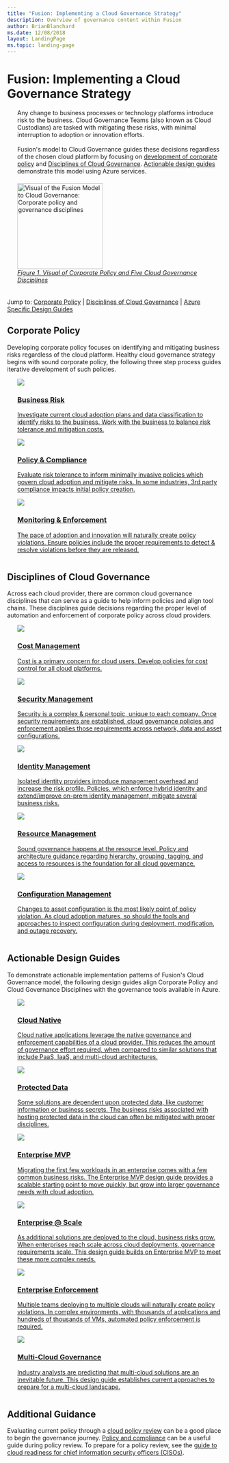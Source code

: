 ```yaml
---
title: "Fusion: Implementing a Cloud Governance Strategy"
description: Overview of governance content within Fusion
author: BrianBlanchard
ms.date: 12/08/2018
layout: LandingPage
ms.topic: landing-page
---
```


# Fusion: Implementing a Cloud Governance Strategy

<ul  class="panelContent cardsI">
<li style="display: flex; flex-direction: column;">
    <div class="cardSize">
        <div class="cardPadding" style="padding-bottom:10px;">
            <div class="card" style="padding-bottom:10px;">
                <div class="cardText" style="padding-left:0px;">
Any change to business processes or technology platforms introduce risk to the business. Cloud Governance Teams (also known as Cloud Custodians) are tasked with mitigating these risks, with minimal interruption to adoption or innovation efforts.<br/><br/>Fusion's model to Cloud Governance guides these decisions regardless of the chosen cloud platform by focusing on <a href="#corporate-policy">development of corporate policy</a> and <a href="#disciplines-of-cloud-governance">Disciplines of Cloud Governance</a>. <a href="#actionable-design-guides">Actionable design guides</a> demonstrate this model using Azure services.
                </div>
            </div>
        </div>
    </div>
</li>
<li style="display: flex; flex-direction: column;">
    <a href="../_images/operational-transformation-govern-highres.png" style="display: flex; flex-direction: column; flex: 1 0 auto;">
        <div class="cardSize">
            <div class="cardPadding" style="padding-bottom:10px;">
                <div class="card" style="padding-bottom:10px;">
                    <div class="cardText" style="padding-left:0px;">
<img src="../_images/operational-transformation-govern-highres.png" style="height:200px" alt="Visual of the Fusion Model to Cloud Governance: Corporate policy and governance disciplines">
<br>
<i>Figure 1. Visual of Corporate Policy and Five Cloud Governance Disciplines</i>
                    </div>
                </div>
            </div>
        </div>
    </a>
</li>
</ul>

Jump to: [Corporate Policy](#corporate-policy) | [Disciplines of Cloud Governance](#disciplines-of-cloud-governance) | [Azure Specific Design Guides](#actionable-design-guides)

## Corporate Policy

Developing corporate policy focuses on identifying and mitigating business risks regardless of the cloud platform. Healthy cloud governance strategy begins with sound corporate policy, the following three step process guides iterative development of such policies.

<ul  class="panelContent cardsA">
<li style="display: flex; flex-direction: column;">
    <a href="./policy-compliance/understanding-business-risk.md" style="display: flex; flex-direction: column; flex: 1 0 auto;">
        <div class="cardSize" style="flex: 1 0 auto; display: flex;">
            <div class="cardPadding" style="display: flex;">
                <div class="card">
                    <div class="cardImageOuter">
                        <div class="cardImage">
                            <img src="../_images/governance/business-risk.png" class="x-hidden-focus"/>
                        </div>
                    </div>
                    <div class="cardText">
                        <h3>Business Risk</h3>
                        <p>Investigate current cloud adoption plans and data classification to identify risks to the business. Work with the business to balance risk tolerance and mitigation costs.</p>
                    </div>
                </div>
            </div>
        </div>
    </a>
</li>
<li style="display: flex; flex-direction: column;">
    <a href="./policy-compliance/overview.md" style="display: flex; flex-direction: column; flex: 1 0 auto;">
        <div class="cardSize" style="flex: 1 0 auto; display: flex;">
            <div class="cardPadding" style="display: flex;">
                <div class="card">
                    <div class="cardImageOuter">
                        <div class="cardImage">
                            <img src="../_images/governance/corporate-policy.png" class="x-hidden-focus"/>
                        </div>
                    </div>
                    <div class="cardText">
                        <h3>Policy & Compliance</h3>
                        <p>Evaluate risk tolerance to inform minimally invasive policies which govern cloud adoption and mitigate risks. In some industries, 3rd party compliance impacts initial policy creation.</p>
                    </div>
                </div>
            </div>
        </div>
    </a>
</li>
<li style="display: flex; flex-direction: column;">
    <a href="./monitoring-enforcement/overview.md" style="display: flex; flex-direction: column; flex: 1 0 auto;">
        <div class="cardSize" style="flex: 1 0 auto; display: flex;">
            <div class="cardPadding" style="display: flex;">
                <div class="card">
                    <div class="cardImageOuter">
                        <div class="cardImage">
                            <img src="../_images/governance/policy-enforcement.png" class="x-hidden-focus"/>
                        </div>
                    </div>
                    <div class="cardText">
                        <h3>Monitoring & Enforcement</h3>
                        <p>The pace of adoption and innovation will naturally create policy violations. Ensure policies include the proper requirements to detect & resolve violations <u>before</u> they are released.</p>
                    </div>
                </div>
            </div>
        </div>
    </a>
</li>
</ul>

## Disciplines of Cloud Governance

Across each cloud provider, there are common cloud governance disciplines that can serve as a guide to help inform policies and align tool chains. These disciplines guide decisions regarding the proper level of automation and enforcement of corporate policy across cloud providers.

<ul  class="panelContent cardsA">
<li style="display: flex; flex-direction: column;">
    <a href="./cost-management/overview.md" style="display: flex; flex-direction: column; flex: 1 0 auto;">
        <div class="cardSize" style="flex: 1 0 auto; display: flex;">
            <div class="cardPadding" style="display: flex;">
                <div class="card">
                    <div class="cardImageOuter">
                        <div class="cardImage">
                            <img src="../_images/governance/cost-management.png" class="x-hidden-focus"/>
                        </div>
                    </div>
                    <div class="cardText">
                        <h3>Cost Management</h3>
                        <p>Cost is a primary concern for cloud users. Develop policies for cost control for all cloud platforms.</p>
                    </div>
                </div>
            </div>
        </div>
    </a>
</li>
<li style="display: flex; flex-direction: column;">
    <a href="./security-management/overview.md" style="display: flex; flex-direction: column; flex: 1 0 auto;">
        <div class="cardSize" style="flex: 1 0 auto; display: flex;">
            <div class="cardPadding" style="display: flex;">
                <div class="card">
                    <div class="cardImageOuter">
                        <div class="cardImage">
                            <img src="../_images/governance/security-management.png" class="x-hidden-focus"/>
                        </div>
                    </div>
                    <div class="cardText">
                        <h3>Security Management</h3>
                        <p>Security is a complex & personal topic, unique to each company. Once security requirements are established, cloud governance policies and enforcement applies those requirements across network, data and asset configurations.</p>
                    </div>
                </div>
            </div>
        </div>
    </a>
</li>
<li style="display: flex; flex-direction: column;">
    <a href="./identity-management/overview.md" style="display: flex; flex-direction: column; flex: 1 0 auto;">
        <div class="cardSize" style="flex: 1 0 auto; display: flex;">
            <div class="cardPadding" style="display: flex;">
                <div class="card">
                    <div class="cardImageOuter">
                        <div class="cardImage">
                            <img src="../_images/governance/identity-management.png" class="x-hidden-focus"/>
                        </div>
                    </div>
                    <div class="cardText">
                        <h3>Identity Management</h3>
                        <p>Isolated identity providers introduce management overhead and increase the risk profile. Policies, which enforce hybrid identity and extend/improve on-prem identity management, mitigate several business risks.</p>
                    </div>
                </div>
            </div>
        </div>
    </a>
</li>
<li style="display: flex; flex-direction: column;">
    <a href="./configuration-management/overview.md" style="display: flex; flex-direction: column; flex: 1 0 auto;">
        <div class="cardSize" style="flex: 1 0 auto; display: flex;">
            <div class="cardPadding" style="display: flex;">
                <div class="card">
                    <div class="cardImageOuter">
                        <div class="cardImage">
                            <img src="../_images/governance/configuration-management.png" class="x-hidden-focus"/>
                        </div>
                    </div>
                    <div class="cardText">
                        <h3>Resource Management</h3>
                        <p>Sound governance happens at the resource level. Policy and architecture guidance regarding hierarchy, grouping, tagging, and access to resources is the foundation for all cloud governance.</p>
                    </div>
                </div>
            </div>
        </div>
    </a>
</li>
<li style="display: flex; flex-direction: column;">
    <a href="./configuration-management/overview.md" style="display: flex; flex-direction: column; flex: 1 0 auto;">
        <div class="cardSize" style="flex: 1 0 auto; display: flex;">
            <div class="cardPadding" style="display: flex;">
                <div class="card">
                    <div class="cardImageOuter">
                        <div class="cardImage">
                            <img src="../_images/governance/configuration-management.png" class="x-hidden-focus"/>
                        </div>
                    </div>
                    <div class="cardText">
                        <h3>Configuration Management</h3>
                        <p>Changes to asset configuration is the most likely point of policy violation. As cloud adoption matures, so should the tools and approaches to inspect configuration during deployment, modification, and outage recovery.</p>
                    </div>
                </div>
            </div>
        </div>
    </a>
</li>
</ul>

## Actionable Design Guides

To demonstrate actionable implementation patterns of Fusion's Cloud Governance model, the following design guides align Corporate Policy and Cloud Governance Disciplines with the governance tools available in Azure.

<ul  class="panelContent cardsC">
<li style="display: flex; flex-direction: column;">
    <a href="./design-guides/cloud-native.md" style="display: flex; flex-direction: column; flex: 1 0 auto;">
        <div class="cardSize" style="flex: 1 0 auto; display: flex;">
            <div class="cardPadding" style="display: flex;">
                <div class="card">
                    <div class="cardImageOuter">
                        <div class="cardImage bgdAccent1">
                            <img src="../_images/governance/cloud-native.png" class="x-hidden-focus"/>
                        </div>
                    </div>
                    <div class="cardText">
                        <h3>Cloud Native</h3>
                        <p>Cloud native applications leverage the native governance and enforcement capabilities of a cloud provider. This reduces the amount of governance effort required, when compared to similar solutions that include PaaS, IaaS, and multi-cloud architectures.</p>
                    </div>
                </div>
            </div>
        </div>
    </a>
</li>
<li style="display: flex; flex-direction: column;">
    <a href="./design-guides/protected-data.md" style="display: flex; flex-direction: column; flex: 1 0 auto;">
        <div class="cardSize" style="flex: 1 0 auto; display: flex;">
            <div class="cardPadding" style="display: flex;">
                <div class="card">
                    <div class="cardImageOuter">
                        <div class="cardImage bgdAccent1">
                            <img src="../_images/governance/protected-data.png" class="x-hidden-focus"/>
                        </div>
                    </div>
                    <div class="cardText">
                        <h3>Protected Data</h3>
                        <p>Some solutions are dependent upon protected data, like customer information or business secrets. The business risks associated with hosting protected data in the cloud can often be mitigated with proper disciplines.</p>
                    </div>
                </div>
            </div>
        </div>
    </a>
</li>
<li style="display: flex; flex-direction: column;">
    <a href="./design-guides/enterprise-mvp.md" style="display: flex; flex-direction: column; flex: 1 0 auto;">
        <div class="cardSize" style="flex: 1 0 auto; display: flex;">
            <div class="cardPadding" style="display: flex;">
                <div class="card">
                    <div class="cardImageOuter">
                        <div class="cardImage bgdAccent1">
                            <img src="../_images/governance/enterprise-mvp.png" class="x-hidden-focus"/>
                        </div>
                    </div>
                    <div class="cardText">
                        <h3>Enterprise MVP</h3>
                        <p>Migrating the first few workloads in an enterprise comes with a few common business risks. The Enterprise MVP design guide provides a scalable starting point to move quickly, but grow into larger governance needs with cloud adoption.</p>
                    </div>
                </div>
            </div>
        </div>
    </a>
</li>
<li style="display: flex; flex-direction: column;">
    <a href="./design-guides/enterprise-scale.md" style="display: flex; flex-direction: column; flex: 1 0 auto;">
        <div class="cardSize" style="flex: 1 0 auto; display: flex;">
            <div class="cardPadding" style="display: flex;">
                <div class="card">
                    <div class="cardImageOuter">
                        <div class="cardImage bgdAccent1">
                            <img src="../_images/governance/enterprise-scale.png" class="x-hidden-focus"/>
                        </div>
                    </div>
                    <div class="cardText">
                        <h3>Enterprise @ Scale</h3>
                        <p>As additional solutions are deployed to the cloud, business risks grow. When enterprises reach scale across cloud deployments, governance requirements scale. This design guide builds on Enterprise MVP to meet these more complex needs.</p>
                    </div>
                </div>
            </div>
        </div>
    </a>
</li>
<li style="display: flex; flex-direction: column;">
    <a href="./design-guides/enterprise-enforcement.md" style="display: flex; flex-direction: column; flex: 1 0 auto;">
        <div class="cardSize" style="flex: 1 0 auto; display: flex;">
            <div class="cardPadding" style="display: flex;">
                <div class="card">
                    <div class="cardImageOuter">
                        <div class="cardImage bgdAccent1">
                            <img src="../_images/governance/enterprise-enforcement.png" class="x-hidden-focus"/>
                        </div>
                    </div>
                    <div class="cardText">
                        <h3>Enterprise Enforcement</h3>
                        <p>Multiple teams deploying to multiple clouds will naturally create policy violations. In complex environments, with thousands of applications and hundreds of thousands of VMs, automated policy enforcement is required.</p>
                    </div>
                </div>
            </div>
        </div>
    </a>
</li>
<li style="display: flex; flex-direction: column;">
    <a href="./design-guides/multi-cloud.md" style="display: flex; flex-direction: column; flex: 1 0 auto;">
        <div class="cardSize" style="flex: 1 0 auto; display: flex;">
            <div class="cardPadding" style="display: flex;">
                <div class="card">
                    <div class="cardImageOuter">
                        <div class="cardImage bgdAccent1">
                            <img src="../_images/governance/multi-cloud.png" class="x-hidden-focus"/>
                        </div>
                    </div>
                    <div class="cardText">
                        <h3>Multi-Cloud Governance</h3>
                        <p>Industry analysts are predicting that multi-cloud solutions are an inevitable future. This design guide establishes current approaches to prepare for a multi-cloud landscape.</p>
                    </div>
                </div>
            </div>
        </div>
    </a>
</li>
</ul>

## Additional Guidance

Evaluating current policy through a [cloud policy review](policy-compliance/what-is-a-cloud-policy-review.md) can be a good place to begin the governance journey. [Policy and compliance](policy-compliance/overview.md) can be a useful guide during policy review. To prepare for a policy review, see the [guide to cloud readiness for chief information security officers (CISOs)](how-can-a-ciso-prepare-for-the-cloud.md).